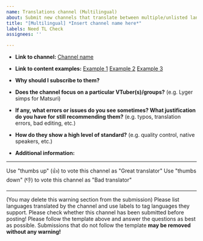 ```yaml
---
name: Translations channel (Multilingual)
about: Submit new channels that translate between multiple/unlisted languages.
title: "[Multilingual] *Insert channel name here*"
labels: Need TL Check
assignees: ''

---
```


- **Link to channel:**
  [Channel name](url)
  
- **Link to content examples:**
  [Example 1](url)
  [Example 2](url)
  [Example 3](url)

- **Why should I subscribe to them?**

- **Does the channel focus on a particular VTuber(s)/groups?** (e.g. Lyger simps for Matsuri)

- **If any, what errors or issues do you see sometimes? What justification do you have for still recommending them?** (e.g. typos, translation errors, bad editing, etc.)

- **How do they show a high level of standard?** (e.g. quality control, native speakers, etc.)


- **Additional information:**

----

Use "thumbs up" (👍) to vote this channel as "Great translator"
Use "thumbs down" (👎) to vote this channel as "Bad translator"

----

(You may delete this warning section from the submission)
Please list languages translated by the channel and use labels to tag languages they support.
Please check whether this channel has been submitted before posting!
Please follow the template above and answer the questions as best as possible. Submissions that do not follow the template **may be removed without any warning!**
